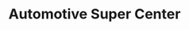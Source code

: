 ---
title: "Automotive Super Center"
url: /longview/automotive-super-center-north-spur-63/
shop: car repair
---